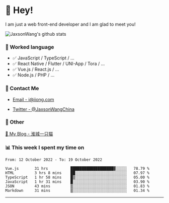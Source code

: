 # 👋 Hey!

I am just a web front-end developer and I am glad to meet you!

![JaxsonWang's github stats](https://github-readme-stats.vercel.app/api?username=JaxsonWang&&show_icons=true&&title_color=1abc9c&&icon_color=1abc9c)


### 📝 Worked language

- ✅ JavaScript / TypeScript / ...
- ✅ React Native / Flutter / UNI-App / Tora / ...
- ✅ Vue.js / React.js / ...
- ✅ Node.js / PHP / ...

### 📮 Contact Me

- [Email - i@iiong.com](mailto:i@iiong.com)

- [Twitter - @JaxsonWangChina](https://twitter.com/JaxsonWangChina)

### 🤪 Other

[📌 My Blog - 淮城一只猫](https://iiong.com)

### 📊 This week I spent my time on

<!--START_SECTION:waka-->

```text
From: 12 October 2022 - To: 19 October 2022

Vue.js       31 hrs          ███████████████████▓░░░░░   78.79 %
HTML         3 hrs 8 mins    ██░░░░░░░░░░░░░░░░░░░░░░░   07.97 %
TypeScript   1 hr 58 mins    █▒░░░░░░░░░░░░░░░░░░░░░░░   05.00 %
JavaScript   1 hr 31 mins    █░░░░░░░░░░░░░░░░░░░░░░░░   03.90 %
JSON         43 mins         ▒░░░░░░░░░░░░░░░░░░░░░░░░   01.83 %
Markdown     31 mins         ▒░░░░░░░░░░░░░░░░░░░░░░░░   01.34 %
```

<!--END_SECTION:waka-->

---
